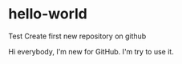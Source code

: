 # hello-world
Test Create first new repository on github

Hi everybody,
I'm new for GitHub. I'm try to use it.
